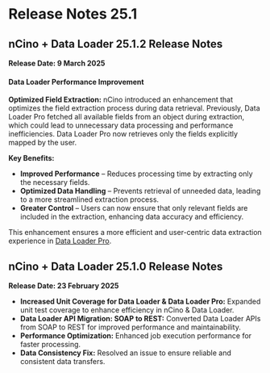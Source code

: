 # Release Notes 25.1

## nCino + Data Loader 25.1.2 Release Notes

**Release Date: 9 March 2025**

#### **Data Loader Performance Improvement**

**Optimized Field Extraction:** nCino introduced an enhancement that optimizes the field extraction process during data retrieval. Previously, Data Loader Pro fetched all available fields from an object during extraction, which could lead to unnecessary data processing and performance inefficiencies. Data Loader Pro now retrieves only the fields explicitly mapped by the user.

**Key Benefits:**

* **Improved Performance** – Reduces processing time by extracting only the necessary fields.
* **Optimized Data Handling** – Prevents retrieval of unneeded data, leading to a more streamlined extraction process.
* **Greater Control** – Users can now ensure that only relevant fields are included in the extraction, enhancing data accuracy and efficiency.

This enhancement ensures a more efficient and user-centric data extraction experience in [Data Loader Pro](https://knowledgebase.autorabit.com/product-guides/arm/arm-features/dataloader/dataloader-pro).

## nCino + Data Loader 25.1.0 Release Notes

**Release Date: 23 February 2025**

* **Increased Unit Coverage for Data Loader & Data Loader Pro:** Expanded unit test coverage to enhance efficiency in nCino & Data Loader.
* **Data Loader API Migration: SOAP to REST:** Converted Data Loader APIs from SOAP to REST for improved performance and maintainability.
* **Performance Optimization:** Enhanced job execution performance for faster processing.
* **Data Consistency Fix:** Resolved an issue to ensure reliable and consistent data transfers.
